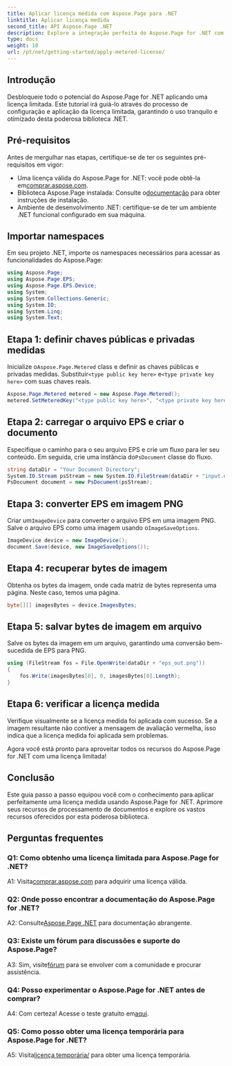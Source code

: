 ```yaml
---
title: Aplicar licença medida com Aspose.Page para .NET
linktitle: Aplicar licença medida
second_title: API Aspose.Page .NET
description: Explore a integração perfeita do Aspose.Page for .NET com este guia passo a passo sobre como aplicar uma licença limitada. Otimize o processamento de documentos sem esforço.
type: docs
weight: 10
url: /pt/net/getting-started/apply-metered-license/
---
```

## Introdução

Desbloqueie todo o potencial do Aspose.Page for .NET aplicando uma licença limitada. Este tutorial irá guiá-lo através do processo de configuração e aplicação da licença limitada, garantindo o uso tranquilo e otimizado desta poderosa biblioteca .NET.

## Pré-requisitos

Antes de mergulhar nas etapas, certifique-se de ter os seguintes pré-requisitos em vigor:

-  Uma licença válida do Aspose.Page for .NET: você pode obtê-la em[comprar.aspose.com](https://purchase.aspose.com/buy).
-  Biblioteca Aspose.Page instalada: Consulte o[documentação](https://reference.aspose.com/page/net/) para obter instruções de instalação.
- Ambiente de desenvolvimento .NET: certifique-se de ter um ambiente .NET funcional configurado em sua máquina.

## Importar namespaces

Em seu projeto .NET, importe os namespaces necessários para acessar as funcionalidades do Aspose.Page:

```csharp
using Aspose.Page;
using Aspose.Page.EPS;
using Aspose.Page.EPS.Device;
using System;
using System.Collections.Generic;
using System.IO;
using System.Linq;
using System.Text;
```

## Etapa 1: definir chaves públicas e privadas medidas

 Inicialize o`Aspose.Page.Metered` class e definir as chaves públicas e privadas medidas. Substituir`<type public key here>` e`<type private key here>` com suas chaves reais.

```csharp
Aspose.Page.Metered metered = new Aspose.Page.Metered();
metered.SetMeteredKey("<type public key here>", "<type private key here>");
```

## Etapa 2: carregar o arquivo EPS e criar o documento

 Especifique o caminho para o seu arquivo EPS e crie um fluxo para ler seu conteúdo. Em seguida, crie uma instância do`PsDocument` classe do fluxo.

```csharp
string dataDir = "Your Document Directory";
System.IO.Stream psStream = new System.IO.FileStream(dataDir + "input.eps", System.IO.FileMode.Open, System.IO.FileAccess.Read);
PsDocument document = new PsDocument(psStream);
```

## Etapa 3: converter EPS em imagem PNG

 Criar um`ImageDevice` para converter o arquivo EPS em uma imagem PNG. Salve o arquivo EPS como uma imagem usando o`ImageSaveOptions`.

```csharp
ImageDevice device = new ImageDevice();
document.Save(device, new ImageSaveOptions());
```

## Etapa 4: recuperar bytes de imagem

Obtenha os bytes da imagem, onde cada matriz de bytes representa uma página. Neste caso, temos uma página.

```csharp
byte[][] imagesBytes = device.ImagesBytes;
```

## Etapa 5: salvar bytes de imagem em arquivo

Salve os bytes da imagem em um arquivo, garantindo uma conversão bem-sucedida de EPS para PNG.

```csharp
using (FileStream fos = File.OpenWrite(dataDir + "eps_out.png"))
{
    fos.Write(imagesBytes[0], 0, imagesBytes[0].Length);
}
```

## Etapa 6: verificar a licença medida

Verifique visualmente se a licença medida foi aplicada com sucesso. Se a imagem resultante não contiver a mensagem de avaliação vermelha, isso indica que a licença medida foi aplicada sem problemas.

Agora você está pronto para aproveitar todos os recursos do Aspose.Page for .NET com uma licença limitada!

## Conclusão

Este guia passo a passo equipou você com o conhecimento para aplicar perfeitamente uma licença medida usando Aspose.Page for .NET. Aprimore seus recursos de processamento de documentos e explore os vastos recursos oferecidos por esta poderosa biblioteca.

## Perguntas frequentes

### Q1: Como obtenho uma licença limitada para Aspose.Page for .NET?

 A1: Visita[comprar.aspose.com](https://purchase.aspose.com/buy) para adquirir uma licença válida.

### Q2: Onde posso encontrar a documentação do Aspose.Page for .NET?

 A2: Consulte[Aspose.Page .NET](https://reference.aspose.com/page/net/) para documentação abrangente.

### Q3: Existe um fórum para discussões e suporte do Aspose.Page?

 A3: Sim, visite[fórum](https://forum.aspose.com/c/page/39) para se envolver com a comunidade e procurar assistência.

### Q4: Posso experimentar o Aspose.Page for .NET antes de comprar?

 A4: Com certeza! Acesse o teste gratuito em[aqui](https://releases.aspose.com/).

### Q5: Como posso obter uma licença temporária para Aspose.Page for .NET?

 A5: Visita[licença temporária/](https://purchase.aspose.com/temporary-license/) para obter uma licença temporária.